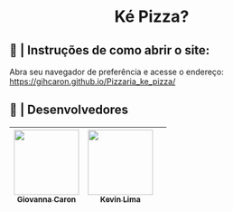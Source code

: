 <h1 align="center"> Ké Pizza? </h1>



## 🍕 | Instruções de como abrir o site:

Abra seu navegador de preferência e acesse o endereço: https://gihcaron.github.io/Pizzaria_ke_pizza/

## 🍕 | Desenvolvedores

| [<img loading="lazy" src="https://avatars.githubusercontent.com/u/158209996?v=4" width=115><br><sub>Giovanna Caron</sub>](https://github.com/gihcaron) |  [<img loading="lazy" src="https://avatars.githubusercontent.com/u/158209483?v=4" width=115><br><sub>Kevin Lima</sub>](https://github.com/yrkeviin) |   |
| :---: | :---: | :---: |